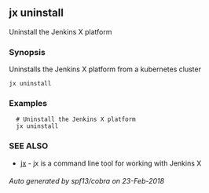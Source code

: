 ## jx uninstall

Uninstall the Jenkins X platform

### Synopsis


Uninstalls the Jenkins X platform from a kubernetes cluster

```
jx uninstall
```

### Examples

```
  # Uninstall the Jenkins X platform
  jx uninstall
```

### SEE ALSO
* [jx](jx.md)	 - jx is a command line tool for working with Jenkins X

###### Auto generated by spf13/cobra on 23-Feb-2018
